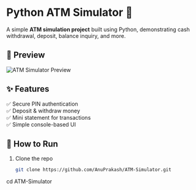 # Python ATM Simulator 🏧

A simple **ATM simulation project** built using Python, demonstrating cash withdrawal, deposit, balance inquiry, and more.

## 🔹 Preview
![ATM Simulator Preview](assets/preview.png)

## ✨ Features
✅ Secure PIN authentication  
✅ Deposit & withdraw money  
✅ Mini statement for transactions  
✅ Simple console-based UI  

## 🚀 How to Run
1. Clone the repo  
   ```sh
   git clone https://github.com/AnuPrakash/ATM-Simulator.git
cd ATM-Simulator


